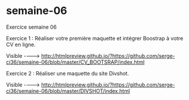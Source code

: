 # semaine-06
Exercice semaine 06

Exercice 1 :
Réaliser votre première maquette et intégrer Boostrap à votre CV en ligne.

Visible ----> http://htmlpreview.github.io/?https://github.com/serge-ci36/semaine-06/blob/master/CV_BOOTSRAP/index.html

Exercice 2 :
Réaliser une maquette du site Divshot.

Visible ----> http://htmlpreview.github.io/?https://github.com/serge-ci36/semaine-06/blob/master/DIVSHOT/index.html

